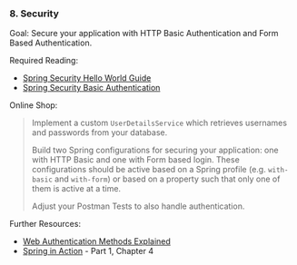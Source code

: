 ### 8. Security

Goal: Secure your application with HTTP Basic Authentication and Form Based Authentication.

Required Reading:

- [Spring Security Hello World Guide](https://docs.spring.io/spring-security/site/docs/5.1.5.RELEASE/guides/html5/helloworld-boot.html)
- [Spring Security Basic Authentication](https://www.baeldung.com/spring-security-basic-authentication)

Online Shop:

> Implement a custom `UserDetailsService` which retrieves usernames and passwords from your database.
>
> Build two Spring configurations for securing your application: one with HTTP Basic and one with Form based login. These configurations should be active based on a Spring profile (e.g. `with-basic` and `with-form`) or based on a property such that only one of them is active at a time.
>
> Adjust your Postman Tests to also handle authentication.

Further Resources:

- [Web Authentication Methods Explained](https://blog.risingstack.com/web-authentication-methods-explained/)
- [Spring in Action](https://1drv.ms/b/s!AiBPL7npTofshY5PJim4M5RiiOyu7w) - Part 1, Chapter 4
